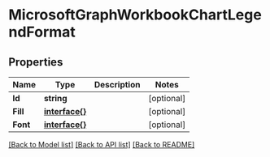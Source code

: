 # MicrosoftGraphWorkbookChartLegendFormat

## Properties

Name | Type | Description | Notes
------------ | ------------- | ------------- | -------------
**Id** | **string** |  | [optional] 
**Fill** | [**interface{}**](.md) |  | [optional] 
**Font** | [**interface{}**](.md) |  | [optional] 

[[Back to Model list]](../README.md#documentation-for-models) [[Back to API list]](../README.md#documentation-for-api-endpoints) [[Back to README]](../README.md)


